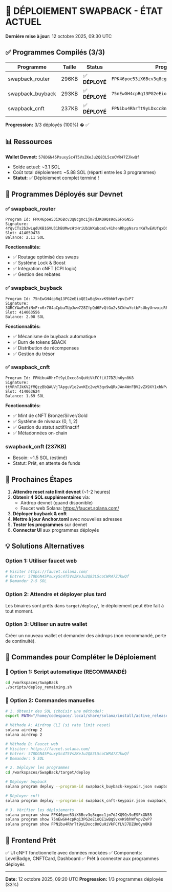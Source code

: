 # 🎯 DÉPLOIEMENT SWAPBACK - ÉTAT ACTUEL

**Dernière mise à jour:** 12 octobre 2025, 09:30 UTC

## ✅ Programmes Compilés (3/3)

| Programme | Taille | Status | Program ID |
|-----------|--------|--------|------------|
| swapback_router | 296KB | ✅ **DÉPLOYÉ** | `FPK46poe53iX6Bcv3q8cgmc1jm7dJKQ9Qs9oESFxGN55` |
| swapback_buyback | 293KB | ✅ **DÉPLOYÉ** | `75nEwGH4cpRq13PG2eEioQE1wBqSvxvK9bhWfvpvZvP7` |
| swapback_cnft | 237KB | ✅ **DÉPLOYÉ** | `FPNibu4RhrTt9yLDxcc8nQuHiVkFCfLVJ7DZUn6yn8K8` |

**Progression:** 3/3 déployés (100%) � ✅

## 📊 Ressources

**Wallet Devnet:** `578DGN45PsuxySc4T5VsZKeJu2Q83L5coCWR47ZJkwQf`
- Solde actuel: ~3.1 SOL
- Coût total déploiement: ~5.88 SOL (réparti entre les 3 programmes)
- **Statut:** ✅ Déploiement complet terminé !

## 🚀 Programmes Déployés sur Devnet

### ✅ swapback_router
```
Program Id: FPK46poe53iX6Bcv3q8cgmc1jm7dJKQ9Qs9oESFxGN55
Signature: 4YqvCTs2b2wLqdUKB1GVU31hBUMwcHtHriUb1WXubcmCv41henRhppNsrxrKW7wEAUfqxDSQeHBbaUbeNZBdoLmz
Slot: 414059478
Balance: 2.11 SOL
```

**Fonctionnalités:**
- ✅ Routage optimisé des swaps
- ✅ Système Lock & Boost
- ✅ Intégration cNFT (CPI logic)
- ✅ Gestion des rebates

### ✅ swapback_buyback
```
Program Id: 75nEwGH4cpRq13PG2eEioQE1wBqSvxvK9bhWfvpvZvP7
Signature: 3GRCYAwEn5iNmFrx6r784aCpbaTUpJww728ZfpQd6PvQtGu2v5CkhwYctbPsUbyUrwoicRFK5dVXpsEwodRitHFS
Slot: 414063556
Balance: 2.08 SOL
```

**Fonctionnalités:**
- ✅ Mécanisme de buyback automatique
- ✅ Burn de tokens $BACK
- ✅ Distribution de récompenses
- ✅ Gestion du trésor

### ✅ swapback_cnft
```
Program Id: FPNibu4RhrTt9yLDxcc8nQuHiVkFCfLVJ7DZUn6yn8K8
Signature: ttVRhTJkKV2fMQzzBbQAUVjTApguV1o2wvKEc2wzV3qx9wQRxJAn4WnFBV2vZX9XY1xhNPwEd1HPtpnxXfhAw4R
Slot: 414063624
Balance: 1.69 SOL
```

**Fonctionnalités:**
- ✅ Mint de cNFT Bronze/Silver/Gold
- ✅ Système de niveaux (0, 1, 2)
- ✅ Gestion du statut actif/inactif
- ✅ Métadonnées on-chain

### swapback_cnft (237KB)  
- Besoin: ~1.5 SOL (estimé)
- Statut: Prêt, en attente de funds

## 🔄 Prochaines Étapes

1. **Attendre reset rate limit devnet** (~1-2 heures)
2. **Obtenir 4 SOL supplémentaires** via:
   - Airdrop devnet (quand disponible)
   - Faucet web Solana: https://faucet.solana.com/
3. **Déployer buyback & cnft**
4. **Mettre à jour Anchor.toml** avec nouvelles adresses
5. **Tester les programmes** sur devnet
6. **Connecter UI** aux programmes déployés

## 💡 Solutions Alternatives

### Option 1: Utiliser faucet web
```bash
# Visiter https://faucet.solana.com/
# Entrer: 578DGN45PsuxySc4T5VsZKeJu2Q83L5coCWR47ZJkwQf
# Demander 2-5 SOL
```

### Option 2: Attendre et déployer plus tard
Les binaires sont prêts dans `target/deploy/`, le déploiement peut être fait à tout moment.

### Option 3: Utiliser un autre wallet
Créer un nouveau wallet et demander des airdrops (non recommandé, perte de continuité).

## 📝 Commandes pour Compléter le Déploiement

### 🚀 Option 1: Script automatique (RECOMMANDÉ)

```bash
cd /workspaces/SwapBack
./scripts/deploy_remaining.sh
```

### 🔧 Option 2: Commandes manuelles

```bash
# 1. Obtenir des SOL (choisir une méthode):
export PATH="/home/codespace/.local/share/solana/install/active_release/bin:$PATH"

# Méthode A: Airdrop CLI (si rate limit reset)
solana airdrop 2
solana airdrop 2

# Méthode B: Faucet web
# Visiter: https://faucet.solana.com/
# Entrer: 578DGN45PsuxySc4T5VsZKeJu2Q83L5coCWR47ZJkwQf
# Demander: 5 SOL

# 2. Déployer les programmes
cd /workspaces/SwapBack/target/deploy

# Déployer buyback
solana program deploy --program-id swapback_buyback-keypair.json swapback_buyback.so

# Déployer cnft  
solana program deploy --program-id swapback_cnft-keypair.json swapback_cnft.so

# 3. Vérifier les déploiements
solana program show FPK46poe53iX6Bcv3q8cgmc1jm7dJKQ9Qs9oESFxGN55
solana program show 75nEwGH4cpRq13PG2eEioQE1wBqSvxvK9bhWfvpvZvP7
solana program show FPNibu4RhrTt9yLDxcc8nQuHiVkFCfLVJ7DZUn6yn8K8
```

## 🎨 Frontend Prêt

✅ UI cNFT fonctionnelle avec données mockées
✅ Components: LevelBadge, CNFTCard, Dashboard
✅ Prêt à connecter aux programmes déployés

---

**Date:** 12 octobre 2025, 09:20 UTC
**Progression:** 1/3 programmes déployés (33%)
